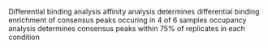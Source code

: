 Differential binding analysis
affinity analysis determines differential binding enrichment of consensus peaks occuring in 4 of 6 samples
occupancy analysis determines consensus peaks within 75% of replicates in each condition
